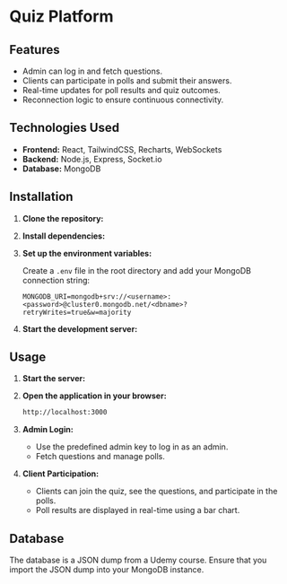 # Quiz Platform

## Features

- Admin can log in and fetch questions.
- Clients can participate in polls and submit their answers.
- Real-time updates for poll results and quiz outcomes.
- Reconnection logic to ensure continuous connectivity.

## Technologies Used

- **Frontend:** React, TailwindCSS, Recharts, WebSockets
- **Backend:** Node.js, Express, Socket.io
- **Database:** MongoDB

## Installation

1. **Clone the repository:**

2. **Install dependencies:**

3. **Set up the environment variables:**

   Create a `.env` file in the root directory and add your MongoDB connection string:

   ```env
   MONGODB_URI=mongodb+srv://<username>:<password>@cluster0.mongodb.net/<dbname>?retryWrites=true&w=majority
   ```

4. **Start the development server:**

## Usage

1. **Start the server:**

2. **Open the application in your browser:**

   ```bash
   http://localhost:3000
   ```

3. **Admin Login:**

   - Use the predefined admin key to log in as an admin.
   - Fetch questions and manage polls.

4. **Client Participation:**

   - Clients can join the quiz, see the questions, and participate in the polls.
   - Poll results are displayed in real-time using a bar chart.

## Database

The database is a JSON dump from a Udemy course. Ensure that you import the JSON dump into your MongoDB instance.
